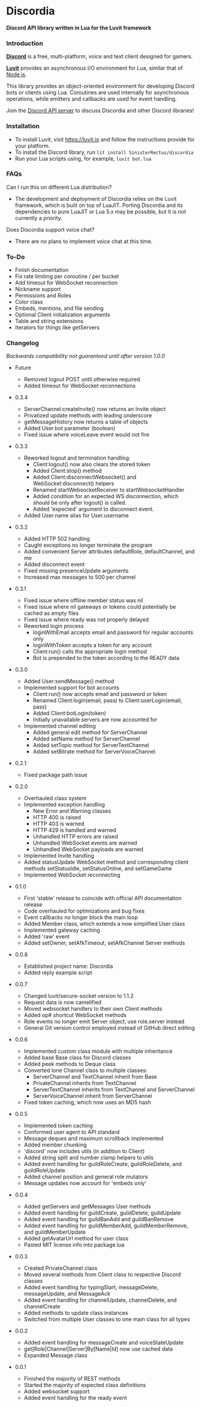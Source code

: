 # Discordia

**Discord API library written in Lua for the Luvit framework**

### Introduction

**[Discord](https://discordapp.com/)** is a free, multi-platform, voice and text client designed for gamers.

**[Luvit](https://luvit.io)** provides an asynchronous I/O environment for Lua, similar that of [Node.js](https://nodejs.org/en/).

This library provides an object-oriented environment for developing Discord bots or clients using Lua. Coroutines are used internally for asynchronous operations, while emitters and callbacks are used for event handling.

Join the [Discord API server](https://discord.gg/0SBTUU1wZTWVpm07) to discuss Discordia and other Discord libraries!

### Installation

- To install Luvit, visit https://luvit.io and follow the instructions provide for your platform.
- To install the Discord library, run `lit install SinisterRectus/discordia`
- Run your Lua scripts using, for example, `luvit bot.lua`

### FAQs

Can I run this on different Lua distribution?
- The development and deployment of Discordia relies on the Luvit framework, which is built on top of LuaJIT. Porting Discordia and its dependencies to pure LuaJIT or Lua 5.x may be possible, but it is not currently a priority.

Does Discordia support voice chat?
- There are no plans to implement voice chat at this time.

### To-Do

- Finish documentation
- Fix rate limiting per coroutine / per bucket
- Add timeout for WebSocket reconnection
- Nickname support
- Permissions and Roles
- Color class
- Embeds, mentions, and file sending
- Optional Client initialization arguments
- Table and string extensions
- Iterators for things like getServers

### Changelog

*Backwards compatibility not guaranteed until after version 1.0.0*

- Future
	- Removed logout POST until otherwise required
	- Added timeout for WebSocket reconnections


- 0.3.4
	- ServerChannel:createInvite() now returns an Invite object
	- Privatized update methods with leading underscore
	- getMessageHistory now returns a table of objects
	- Added User.bot parameter (boolean)
	- Fixed issue where voiceLeave event would not fire


- 0.3.3
	- Reworked logout and termination handling:
		- Client:logout() now also clears the stored token
		- Added Client:stop() method
		- Added Client:disconnectWebsocket() and WebSocket:disconnect() helpers
		- Renamed startWebsocketReceiver to startWebsocketHandler
		- Added condition for an expected WS disconnection, which should be only after logout() is called.
		- Added 'expected' argument to disconnect event.
	- Added User.name alias for User.username


- 0.3.2
	- Added HTTP 502 handling
	- Caught exceptions no longer terminate the program
	- Added convenient Server attributes defaultRole, defaultChannel, and me
	- Added disconnect event
	- Fixed missing presenceUpdate arguments
	- Increased max messages to 500 per channel


- 0.3.1
	- Fixed issue where offline member status was nil
	- Fixed issue where nil gateways or tokens could potentially be cached as empty files
	- Fixed issue where ready was not properly delayed
	- Reworked login process
		- loginWithEmail accepts email and password for regular accounts only
		- loginWithToken accepts a token for any account
		- Client:run() calls the appropriate login method
		- Bot is prepended to the token according to the READY data


- 0.3.0
	- Added User:sendMessage() method
	- Implemented support for bot accounts
		- Client:run() now accepts email and password or token
		- Renamed Client:login(email, pass) to Client:userLogin(email, pass)
		- Added Client:botLogin(token)
		- Initially unavailable servers are now accounted for
	- Implemented channel editing
		- Added general edit method for ServerChannel
		- Added setName method for ServerChannel
		- Added setTopic method for ServerTextChannel
		- Added setBitrate method for ServerVoiceChannel


- 0.2.1
	- Fixed package path issue


- 0.2.0
	- Overhauled class system
	- Implemented exception handling
		- New Error and Warning classes
		- HTTP 400 is raised
		- HTTP 403 is warned
		- HTTP 429 is handled and warned
		- Unhandled HTTP errors are raised
		- Unhandled WebSocket events are warned
		- Unhandled WebSocket payloads are warned
	- Implemented Invite handling
	- Added statusUpdate WebSocket method and corresponding client methods setStatusIdle, setStatusOnline, and setGameGame
	- Implemented WebSocket reconnecting


- 0.1.0
	- First 'stable' release to coincide with official API documentation release
	- Code overhauled for optimizations and bug fixes
	- Event callbacks no longer block the main loop
	- Added Member class, which extends a now simplified User class
	- Implemented gateway caching
	- Added 'raw' event
	- Added setOwner, setAfkTimeout, setAfkChannel Server methods


- 0.0.8
	- Established project name: Discordia
	- Added reply example script


- 0.0.7
	- Changed luvit/secure-socket version to 1.1.2
	- Request data is now camelified
	- Moved websocket handlers to their own Client methods
	- Added op# shortcut WebSocket methods
	- Role events no longer emit Server object, use role.server instead
	- General Git version control employed instead of GitHub direct editing


- 0.0.6
	- Implemented custom class module with multiple inheritance
	- Added base Base class for Discord classes
	- Added peek methods to Deque class
	- Converted lone Channel class to multiple classes:
		- ServerChannel and TextChannel inherit from Base
		- PrivateChannel inherits from TextChannel
		- ServerTextChannel inherits from TextChannel and ServerChannel
		- ServerVoiceChannel inherit from ServerChannel
	- Fixed token caching, which now uses an MD5 hash


- 0.0.5
	- Implemented token caching
	- Conformed user agent to API standard
	- Message deques and maximum scrollback implemented
	- Added member chunking
	- 'discord' now includes utils (in addition to Client)
	- Added string split and number clamp helpers to utils
	- Added event handling for guildRoleCreate, guildRoleDelete, and guildRoleUpdate
	- Added channel position and general role mutators
	- Message updates now account for 'embeds only'


- 0.0.4
	- Added getServers and getMessages User methods
	- Added event handling for guildCreate, guildDelete, guildUpdate
	- Added event handling for guildBanAdd and guildBanRemove
	- Added event handling for guildMemberAdd, guildMemberRemove, and guildMemberUpdate
	- Added getAvatarUrl method for user class
	- Pasted MIT license info into package.lua


- 0.0.3
	- Created PrivateChannel class
	- Moved several methods from Client class to respective Discord classes
	- Added event handling for typingStart, messageDelete, messageUpdate, and MessageAck
	- Added event handling for channelUpdate, channelDelete, and channelCreate
	- Added methods to update class instances
	- Switched from multiple User classes to one main class for all types


- 0.0.2
	- Added event handling for messageCreate and voiceStateUpdate
	- get[Role|Channel|Server]By[Name|Id] now use cached data
	- Expanded Message class


- 0.0.1
	- Finished the majority of REST methods
	- Started the majority of expected class definitions
	- Added websocket support
	- Added event handling for the ready event
